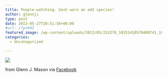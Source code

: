 ```yaml
---
title: People-watching. Gosh were an odd species!
author: glennji
type: post
date: 2013-05-27T20:51:58+00:00
#url: /?p=942
featured_image: /wp-content/uploads/2013/05/253278_10151410578400741_1897129680_n.jpg
categories:
  - Uncategorized

---
```

<div>
  <img src='/wp-content/uploads/2013/05/253278_10151410578400741_1897129680_n.jpg' style='max-width:600px;' /></p> 
  
  <div>
    from Glenn J. Mason via <a href="http://www.facebook.com/photo.php?fbid=10151410578400741&#038;set=a.10150907445480741.408542.551785740&#038;type=1">Facebook</a>
  </div>
</div>

